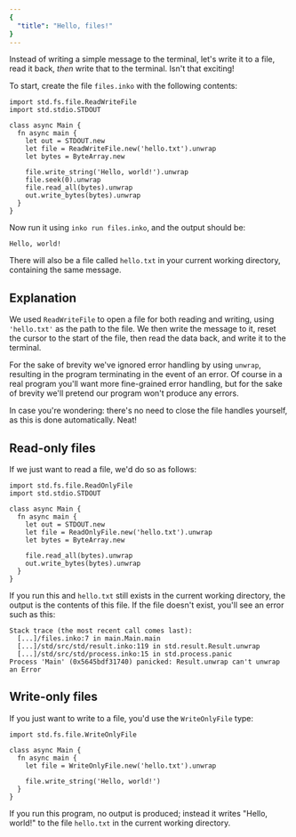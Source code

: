 ```yaml
---
{
  "title": "Hello, files!"
}
---
```


Instead of writing a simple message to the terminal, let's write it to a file,
read it back, _then_ write that to the terminal. Isn't that exciting!

To start, create the file `files.inko` with the following contents:

```inko
import std.fs.file.ReadWriteFile
import std.stdio.STDOUT

class async Main {
  fn async main {
    let out = STDOUT.new
    let file = ReadWriteFile.new('hello.txt').unwrap
    let bytes = ByteArray.new

    file.write_string('Hello, world!').unwrap
    file.seek(0).unwrap
    file.read_all(bytes).unwrap
    out.write_bytes(bytes).unwrap
  }
}
```

Now run it using `inko run files.inko`, and the output should be:

```
Hello, world!
```

There will also be a file called `hello.txt` in your current working directory,
containing the same message.

## Explanation

We used `ReadWriteFile` to open a file for both reading and writing, using
`'hello.txt'` as the path to the file. We then write the message to it, reset
the cursor to the start of the file, then read the data back, and write it to
the terminal.

For the sake of brevity we've ignored error handling by using `unwrap`,
resulting in the program terminating in the event of an error. Of course in a
real program you'll want more fine-grained error handling, but for the sake of
brevity we'll pretend our program won't produce any errors.

In case you're wondering: there's no need to close the file handles yourself, as
this is done automatically. Neat!

## Read-only files

If we just want to read a file, we'd do so as follows:

```inko
import std.fs.file.ReadOnlyFile
import std.stdio.STDOUT

class async Main {
  fn async main {
    let out = STDOUT.new
    let file = ReadOnlyFile.new('hello.txt').unwrap
    let bytes = ByteArray.new

    file.read_all(bytes).unwrap
    out.write_bytes(bytes).unwrap
  }
}
```

If you run this and `hello.txt` still exists in the current working directory,
the output is the contents of this file. If the file doesn't exist, you'll see
an error such as this:

```
Stack trace (the most recent call comes last):
  [...]/files.inko:7 in main.Main.main
  [...]/std/src/std/result.inko:119 in std.result.Result.unwrap
  [...]/std/src/std/process.inko:15 in std.process.panic
Process 'Main' (0x5645bdf31740) panicked: Result.unwrap can't unwrap an Error
```

## Write-only files

If you just want to write to a file, you'd use the `WriteOnlyFile` type:

```inko
import std.fs.file.WriteOnlyFile

class async Main {
  fn async main {
    let file = WriteOnlyFile.new('hello.txt').unwrap

    file.write_string('Hello, world!')
  }
}
```

If you run this program, no output is produced; instead it writes "Hello,
world!" to the file `hello.txt` in the current working directory.
